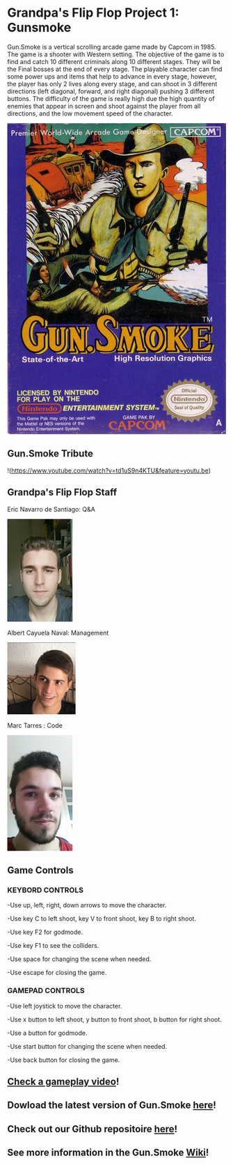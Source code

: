# Grandpa's Flip Flop Project 1: Gunsmoke

Gun.Smoke is a vertical scrolling arcade game made by Capcom in 1985. The game is a shooter with Western setting. The objective of the game is to find and catch 10 different criminals along 10 different stages. They will be the Final bosses at the end of every stage. The playable character can find some power ups and items that help to advance in every stage, however, the player has only 2 lives along every stage, and can shoot in 3 different directions (left diagonal, forward, and right diagonal) pushing 3 different buttons. The difficulty of the game is really high due the high quantity of enemies that appear in screen and shoot against the player from all directions, and the low movement speed of the character.

![](gun.smoke.jpg)


## Gun.Smoke Tribute
!(https://www.youtube.com/watch?v=td1uS9n4KTU&feature=youtu.be)
## Grandpa's Flip Flop Staff

Eric Navarro de Santiago: Q&A


![](eric2.jpg)

Albert Cayuela Naval: Management


![](albert.png)

Marc Tarres : Code


![](marc1.jpg)

## Game Controls

### KEYBORD CONTROLS

-Use up, left, right, down arrows to move the character.

-Use key C to left shoot, key V to front shoot, key B to right shoot.

-Use key F2 for godmode.

-Use key F1 to see the colliders.
  
-Use space for changing the scene when needed.

-Use escape for closing the game.

### GAMEPAD CONTROLS
  
-Use left joystick to move the character.
  
-Use x button to left shoot, y button to front shoot, b button for right shoot.
  
-Use a button for godmode.
  
-Use start button for changing the scene when needed.
  
-Use back button for closing the game.
## [Check a gameplay video]()!
## Dowload the latest version of Gun.Smoke [here](https://github.com/lakaens/Project-1/releases)!
## Check out our Github repositoire [here](https://github.com/lakaens/Project-1)!
## See more information in the Gun.Smoke [Wiki](https://github.com/lakaens/Project-1/wiki)!
